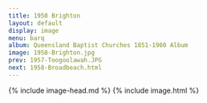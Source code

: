 ```yaml
---
title: 1958 Brighton
layout: default
display: image
menu: barq
album: Queensland Baptist Churches 1851-1960 Album
image: 1958-Brighton.jpg
prev: 1957-Toogoolawah.JPG
next: 1958-Broadbeach.html
---
```

{% include image-head.md %}
{% include image.html %}